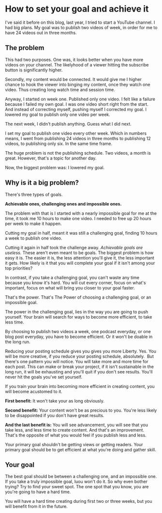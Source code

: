 # How to set your goal and achieve it 

I've said it before on this blog, last year, I tried to start a YouTube channel. I had big plans. My goal was to publish two videos of week, in order for me to have 24 videos out in three months. 

## The problem 

This had two purposes. One was, it looks better when you have more videos on your channel. The likelyhood of a viewer hitting the subscribe button is significantly higher. 

Secondly, my content would be connected. It would give me I higher chance to hook the viewer into binging my content, once they watch one video. Thus creating long watch time and session time. 

Anyway, I started on week one. Published only one video. I felt like a failure because I failed my own goal. I was one video short right from the start. And instead of correcting myself, pushing myself I corrected my goal. I lowered my goal to publish only one video per week. 

The next week, I didn't publish anything. Guess what I did next. 

I set my goal to publish one video every other week. Which in numbers means, I went from publishing 24 videos in three months to publishing 12 videos, to publishing only six. In the same time frame. 

The huge problem is not the publishing schedule. Two videos, a month is great. However, that's a topic for another day. 

Now, the biggest problem was: I lowered my goal. 

## Why is it a big problem? 

There's three types of goals. 

**Achievable ones, challenging ones and impossible ones.** 

The problem with that is I started with a nearly impossible goal for me at the time, it took me 10 hours to make one video. I needed to free up 20 hours per week to make it happen. 

Cutting my goal in half, meant it was still a challenging goal, finding 10 hours a week to publish one video. 

Cutting it again in half took the challenge away. *Achievable goals are useless.* These aren't even meant to be goals. 
The biggest problem is how easy it is. The easier it is, the less attention you'll give it, the less important it gets. How likely is it that you will complete your goal if it isn't among your top priorities?

In contrast, if you take a challenging goal, you can't waste any time because you know it's hard. You will cut every corner, focus on what's important, focus on what will bring you closer to your goal faster. 

That's the power. That's The Power of choosing a challenging goal, or an impossible goal. 

The power in the challenging goal, lies in the way you are going to push yourself. Your brain will search for ways to become more efficient, to take less time. 

By choosing to publish two videos a week, one podcast everyday, or one blog post everyday, you have to become efficient. Or it won't be doable in the long run. 

Reducing your posting schedule gives you gives you more Liberty. Yes. You will be more creative, if you reduce your posting schedule, absolutely.  But there's one pattern you will notice. You will take more and more time for each post. This can make or break your project, if it isn't sustainable in the long run, it will be exhausting and you'll quit if you don't see results. You'll never hit the goals you've set yourself. 

If you train your brain into becoming more efficient in creating content, you will become acustomed to it. 

**First benefit:** It won't take your as long obviously.

**Second benefit:** Your content won't be as precious to you. You're less likely to be disappointed if you don't have great results. 

**And the last benefit is:** You will see advancement, you will see that you take less, and less time to create content. And that's an improvement. That's the opposite of what you would feel if you publish less and less. 

Your primary goal shouldn't be getting views or getting readers. Your primary goal should be to get efficient at what you're doing and gather skill. 

## Your goal 

The best goal should be between a challenging one, and an impossible one. If you take a truly impossible goal, luou won't do it. So why even bother trying? Try to find your sweet spot. The one spot that you know, you are you're going to have a hard time. 

You will have a hard time creating during first two or three weeks, but you will benefit from it in the future. 
